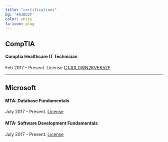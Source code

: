 ```yaml
---
title: "certifications"
bg: '#63BD2F'
color: white
fa-icon: plug
---
```


## CompTIA
#### Comptia Healthcare IT Technician
Feb 2017 - Present. License [CTJDLDWN2KVEK52F](https://www.certmetrics.com/comptia/public/verification.aspx)

---

## Microsoft
#### MTA: Database Fundamentals
July 2017 - Present. [License](https://www.youracclaim.com/badges/ddfa48f5-981f-445c-a16b-0adfecd18f6d/public_url)

#### MTA: Software Development Fundamentals
July 2017 - Present. [License](https://www.youracclaim.com/badges/2bdeff35-cf12-4228-af03-e3485a0c60d8/public_url)
